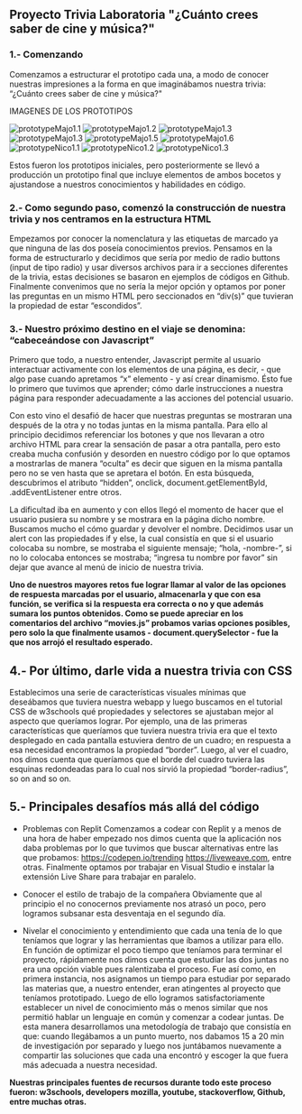 ## Proyecto Trivia Laboratoria "¿Cuánto crees saber de cine y música?"


### 1.- Comenzando 


Comenzamos a estructurar el prototipo cada una, a modo de conocer nuestras impresiones a la forma en que imaginábamos nuestra trivia: “¿Cuánto crees saber de cine y música?"


IMAGENES DE LOS PROTOTIPOS


![prototypeMajo1.1](img/prototypeMajo1.1.jpeg) 
![prototypeMajo1.2](img/prototypeMajo1.2.jpeg) 
![prototypeMajo1.3](img/prototypeMajo1.3.jpeg) 
![prototypeMajo1.3](img/prototypeMajo1.4.jpeg) 
![prototypeMajo1.5](img/prototypeMajo1.5.jpeg) 
![prototypeMajo1.6](img/prototypeMajo1.6.jpeg) 
![prototypeNico1.1](img/prototypeNico1.1.jpeg) 
![prototypeNico1.2](img/prototypeNico1.2.jpeg)
![prototypeNico1.3](img/prototypeNico1.3.jpeg)


Estos fueron los prototipos iniciales, pero posteriormente se llevó a producción un prototipo final que incluye elementos de ambos bocetos y ajustandose a nuestros conocimientos y habilidades en código.


### 2.-  Como segundo paso, comenzó la construcción de nuestra trivia y nos centramos en la estructura  HTML


 Empezamos por conocer la nomenclatura y las etiquetas de marcado ya que ninguna de las dos poseía conocimientos previos. Pensamos en la forma de estructurarlo y decidimos que sería por medio de radio buttons (input de tipo radio) y usar diversos archivos para ir a secciones diferentes de la trivia, estas decisiones se basaron en ejemplos de códigos en Github. Finalmente convenimos que no sería la mejor opción y optamos por poner las preguntas en un mismo HTML pero seccionados en “div(s)” que tuvieran la propiedad de estar “escondidos”. 


### 3.- Nuestro próximo destino en el viaje se denomina: “cabeceándose con Javascript” 

Primero que todo, a nuestro entender, Javascript permite al usuario interactuar activamente con los elementos de una página, es decir, - que algo pase cuando apretamos “x” elemento - y así crear dinamismo. Ésto fue lo primero que tuvimos que aprender; cómo darle instrucciones a nuestra página para responder adecuadamente a las acciones del potencial usuario.


Con esto vino el desafió de hacer que nuestras preguntas se mostraran una después de la otra y no todas juntas en la misma pantalla. Para ello al principio decidimos referenciar los botones y que nos llevaran a otro archivo HTML para crear la sensación de pasar a otra pantalla, pero esto creaba mucha confusión y desorden en nuestro código por lo que optamos a mostrarlas de manera “oculta” es decir que siguen en la misma pantalla pero no se ven hasta que se apretara el botón.  En esta búsqueda, descubrimos el atributo “hidden”, onclick, document.getElementById, .addEventListener entre otros.


La dificultad iba en aumento y con ellos llegó el momento de hacer que el usuario pusiera su nombre y se mostrara en la página dicho nombre. Buscamos mucho el cómo guardar y devolver el nombre. 
Decidimos usar un alert con las propiedades if y else, la cual consistía en que si el usuario colocaba su nombre, se mostraba el siguiente mensaje; “hola, -nombre-”, si no lo colocaba entonces se mostraba; “ingresa tu nombre por favor”  sin dejar que avance al menú de inicio de nuestra trivia.


**Uno de nuestros mayores retos fue lograr llamar al valor de las opciones de respuesta marcadas por el usuario, almacenarla y que con esa función, se verifica si la respuesta era correcta o no y que además sumara los puntos obtenidos. Como se puede apreciar en los comentarios del archivo “movies.js” probamos varias opciones posibles, pero solo la que finalmente usamos - document.querySelector - fue la que nos arrojó el resultado esperado.** 


## 4.-  Por último, darle vida a nuestra trivia con CSS


Establecimos una serie de características visuales mínimas que deseábamos que tuviera nuestra webapp y luego buscamos en el tutorial CSS de w3schools qué propiedades y selectores se ajustaban mejor al aspecto que queríamos lograr. 
Por ejemplo, una de las primeras características que queríamos que tuviera nuestra trivia era que el texto desplegado en cada pantalla estuviera dentro de un cuadro; en respuesta a esa necesidad encontramos la propiedad “border”. Luego, al ver el cuadro, nos dimos cuenta que queríamos que el borde del cuadro tuviera las esquinas redondeadas para lo cual nos sirvió la propiedad “border-radius”, so on and so on.


## 5.- Principales desafíos más allá del código


- Problemas con Replit
        Comenzamos a codear con Replit y a menos de una hora de haber empezado nos dimos cuenta que la aplicación nos daba problemas por lo que tuvimos que buscar alternativas entre las que probamos: https://codepen.io/trending  https://liveweave.com, entre otras.
        Finalmente optamos por trabajar en Visual Studio e instalar la extensión Live Share para trabajar en paralelo.


- Conocer el estilo de trabajo de la compañera
        Obviamente que al principio el no conocernos previamente nos atrasó un poco, pero logramos subsanar esta desventaja en el segundo día.

- Nivelar el conocimiento y entendimiento que cada una tenía de lo que teníamos que lograr y las herramientas que íbamos a utilizar para ello.
        En función de optimizar el poco tiempo que teníamos para terminar el proyecto, rápidamente nos dimos cuenta que estudiar las dos juntas no era una opción viable pues ralentizaba el proceso. Fue así como, en primera instancia, nos asignamos un tiempo para estudiar por separado las materias que, a nuestro entender, eran atingentes al proyecto que teníamos prototipado. Luego de ello logramos satisfactoriamente establecer un nivel de conocimiento más o menos similar que nos permitió hablar un lenguaje en común y comenzar a codear juntas. 
        De esta manera desarrollamos una metodología de trabajo que consistía en que: cuando llegábamos a un punto muerto, nos dabamos 15 a 20 min de investigación por separado y luego nos juntábamos nuevamente a compartir las soluciones que cada una encontró y escoger la que fuera más adecuada a nuestra necesidad.


**Nuestras principales fuentes de recursos durante todo este proceso fueron: w3schools,  developers mozilla, youtube, stackoverflow, Github, entre muchas otras.** 



















